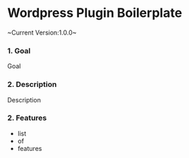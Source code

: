 # Wordpress Plugin Boilerplate

~Current Version:1.0.0~

### 1. Goal

Goal

### 2. Description

Description

### 2. Features

- list
- of
- features

